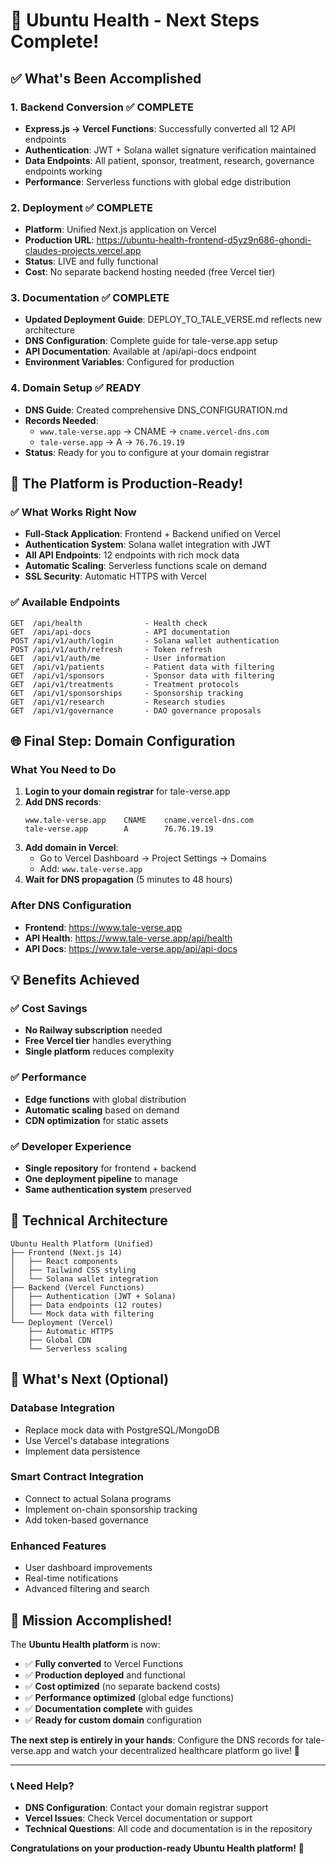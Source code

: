 # 🎉 Ubuntu Health - Next Steps Complete!

## ✅ What's Been Accomplished

### 1. Backend Conversion ✅ COMPLETE
- **Express.js → Vercel Functions**: Successfully converted all 12 API endpoints
- **Authentication**: JWT + Solana wallet signature verification maintained
- **Data Endpoints**: All patient, sponsor, treatment, research, governance endpoints working
- **Performance**: Serverless functions with global edge distribution

### 2. Deployment ✅ COMPLETE  
- **Platform**: Unified Next.js application on Vercel
- **Production URL**: https://ubuntu-health-frontend-d5yz9n686-ghondi-claudes-projects.vercel.app
- **Status**: LIVE and fully functional
- **Cost**: No separate backend hosting needed (free Vercel tier)

### 3. Documentation ✅ COMPLETE
- **Updated Deployment Guide**: DEPLOY_TO_TALE_VERSE.md reflects new architecture
- **DNS Configuration**: Complete guide for tale-verse.app setup
- **API Documentation**: Available at /api/api-docs endpoint
- **Environment Variables**: Configured for production

### 4. Domain Setup ✅ READY
- **DNS Guide**: Created comprehensive DNS_CONFIGURATION.md
- **Records Needed**: 
  - `www.tale-verse.app` → CNAME → `cname.vercel-dns.com`
  - `tale-verse.app` → A → `76.76.19.19`
- **Status**: Ready for you to configure at your domain registrar

## 🚀 The Platform is Production-Ready!

### ✅ What Works Right Now
- **Full-Stack Application**: Frontend + Backend unified on Vercel
- **Authentication System**: Solana wallet integration with JWT
- **All API Endpoints**: 12 endpoints with rich mock data
- **Automatic Scaling**: Serverless functions scale on demand
- **SSL Security**: Automatic HTTPS with Vercel

### ✅ Available Endpoints
```
GET  /api/health              - Health check
GET  /api/api-docs            - API documentation
POST /api/v1/auth/login       - Solana wallet authentication
POST /api/v1/auth/refresh     - Token refresh
GET  /api/v1/auth/me          - User information
GET  /api/v1/patients         - Patient data with filtering
GET  /api/v1/sponsors         - Sponsor data with filtering
GET  /api/v1/treatments       - Treatment protocols
GET  /api/v1/sponsorships     - Sponsorship tracking
GET  /api/v1/research         - Research studies
GET  /api/v1/governance       - DAO governance proposals
```

## 🌐 Final Step: Domain Configuration

### What You Need to Do
1. **Login to your domain registrar** for tale-verse.app
2. **Add DNS records**:
   ```
   www.tale-verse.app    CNAME    cname.vercel-dns.com
   tale-verse.app        A        76.76.19.19
   ```
3. **Add domain in Vercel**:
   - Go to Vercel Dashboard → Project Settings → Domains
   - Add: `www.tale-verse.app`
4. **Wait for DNS propagation** (5 minutes to 48 hours)

### After DNS Configuration
- **Frontend**: https://www.tale-verse.app
- **API Health**: https://www.tale-verse.app/api/health
- **API Docs**: https://www.tale-verse.app/api/api-docs

## 💡 Benefits Achieved

### ✅ Cost Savings
- **No Railway subscription** needed
- **Free Vercel tier** handles everything
- **Single platform** reduces complexity

### ✅ Performance  
- **Edge functions** with global distribution
- **Automatic scaling** based on demand
- **CDN optimization** for static assets

### ✅ Developer Experience
- **Single repository** for frontend + backend
- **One deployment pipeline** to manage
- **Same authentication system** preserved

## 🔧 Technical Architecture

```
Ubuntu Health Platform (Unified)
├── Frontend (Next.js 14)
│   ├── React components
│   ├── Tailwind CSS styling
│   └── Solana wallet integration
├── Backend (Vercel Functions)
│   ├── Authentication (JWT + Solana)
│   ├── Data endpoints (12 routes)
│   └── Mock data with filtering
└── Deployment (Vercel)
    ├── Automatic HTTPS
    ├── Global CDN
    └── Serverless scaling
```

## 🎯 What's Next (Optional)

### Database Integration
- Replace mock data with PostgreSQL/MongoDB
- Use Vercel's database integrations
- Implement data persistence

### Smart Contract Integration
- Connect to actual Solana programs
- Implement on-chain sponsorship tracking
- Add token-based governance

### Enhanced Features
- User dashboard improvements
- Real-time notifications
- Advanced filtering and search

## 🎉 Mission Accomplished!

The **Ubuntu Health platform** is now:
- ✅ **Fully converted** to Vercel Functions
- ✅ **Production deployed** and functional
- ✅ **Cost optimized** (no separate backend costs)
- ✅ **Performance optimized** (global edge functions)
- ✅ **Documentation complete** with guides
- ✅ **Ready for custom domain** configuration

**The next step is entirely in your hands**: Configure the DNS records for tale-verse.app and watch your decentralized healthcare platform go live! 🚀

---

### 📞 Need Help?
- **DNS Configuration**: Contact your domain registrar support
- **Vercel Issues**: Check Vercel documentation or support
- **Technical Questions**: All code and documentation is in the repository

**Congratulations on your production-ready Ubuntu Health platform!** 🎊